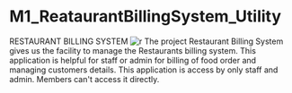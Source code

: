 # M1_ReataurantBillingSystem_Utility
RESTAURANT BILLING SYSTEM
![r](https://user-images.githubusercontent.com/98951784/152693497-81f0ef00-e384-4a9e-a0cf-be16d7b89502.png)
The project Restaurant Billing System gives us the facility to manage the Restaurants billing system. This application is helpful for staff or admin for billing of food order and managing customers details. This application is access by only staff and admin. Members can't access it directly.
